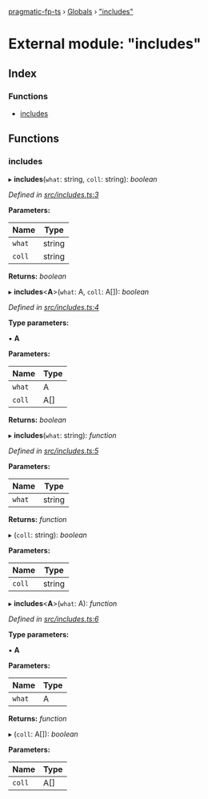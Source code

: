 [pragmatic-fp-ts](../README.md) › [Globals](../globals.md) › ["includes"](_includes_.md)

# External module: "includes"

## Index

### Functions

* [includes](_includes_.md#includes)

## Functions

###  includes

▸ **includes**(`what`: string, `coll`: string): *boolean*

*Defined in [src/includes.ts:3](https://github.com/hermann-p/pragmatic-fp-ts/blob/c9716de/src/includes.ts#L3)*

**Parameters:**

Name | Type |
------ | ------ |
`what` | string |
`coll` | string |

**Returns:** *boolean*

▸ **includes**<**A**>(`what`: A, `coll`: A[]): *boolean*

*Defined in [src/includes.ts:4](https://github.com/hermann-p/pragmatic-fp-ts/blob/c9716de/src/includes.ts#L4)*

**Type parameters:**

▪ **A**

**Parameters:**

Name | Type |
------ | ------ |
`what` | A |
`coll` | A[] |

**Returns:** *boolean*

▸ **includes**(`what`: string): *function*

*Defined in [src/includes.ts:5](https://github.com/hermann-p/pragmatic-fp-ts/blob/c9716de/src/includes.ts#L5)*

**Parameters:**

Name | Type |
------ | ------ |
`what` | string |

**Returns:** *function*

▸ (`coll`: string): *boolean*

**Parameters:**

Name | Type |
------ | ------ |
`coll` | string |

▸ **includes**<**A**>(`what`: A): *function*

*Defined in [src/includes.ts:6](https://github.com/hermann-p/pragmatic-fp-ts/blob/c9716de/src/includes.ts#L6)*

**Type parameters:**

▪ **A**

**Parameters:**

Name | Type |
------ | ------ |
`what` | A |

**Returns:** *function*

▸ (`coll`: A[]): *boolean*

**Parameters:**

Name | Type |
------ | ------ |
`coll` | A[] |

